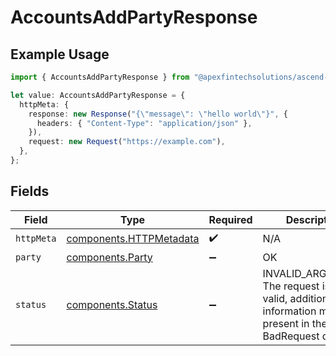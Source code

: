 # AccountsAddPartyResponse

## Example Usage

```typescript
import { AccountsAddPartyResponse } from "@apexfintechsolutions/ascend-sdk/models/operations";

let value: AccountsAddPartyResponse = {
  httpMeta: {
    response: new Response("{\"message\": \"hello world\"}", {
      headers: { "Content-Type": "application/json" },
    }),
    request: new Request("https://example.com"),
  },
};
```

## Fields

| Field                                                                                                        | Type                                                                                                         | Required                                                                                                     | Description                                                                                                  |
| ------------------------------------------------------------------------------------------------------------ | ------------------------------------------------------------------------------------------------------------ | ------------------------------------------------------------------------------------------------------------ | ------------------------------------------------------------------------------------------------------------ |
| `httpMeta`                                                                                                   | [components.HTTPMetadata](../../models/components/httpmetadata.md)                                           | :heavy_check_mark:                                                                                           | N/A                                                                                                          |
| `party`                                                                                                      | [components.Party](../../models/components/party.md)                                                         | :heavy_minus_sign:                                                                                           | OK                                                                                                           |
| `status`                                                                                                     | [components.Status](../../models/components/status.md)                                                       | :heavy_minus_sign:                                                                                           | INVALID_ARGUMENT: The request is not valid, additional information may be present in the BadRequest details. |